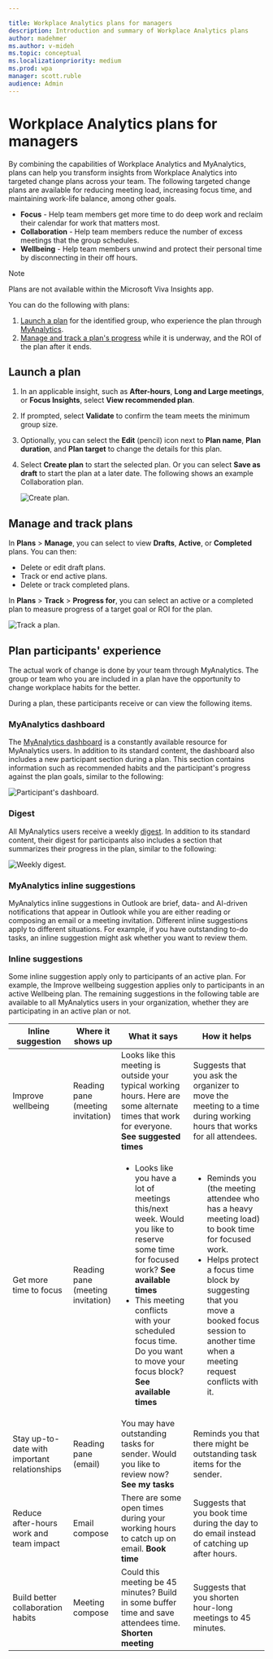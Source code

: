 ```yaml
---

title: Workplace Analytics plans for managers
description: Introduction and summary of Workplace Analytics plans
author: madehmer
ms.author: v-mideh
ms.topic: conceptual
ms.localizationpriority: medium 
ms.prod: wpa
manager: scott.ruble
audience: Admin
---
```


# Workplace Analytics plans for managers

By combining the capabilities of Workplace Analytics and MyAnalytics, plans can help you transform insights from Workplace Analytics into targeted change plans across your team. The following targeted change plans are available for reducing meeting load, increasing focus time, and maintaining work-life balance, among other goals.

* **Focus** - Help team members get more time to do deep work and reclaim their calendar for work that matters most.
* **Collaboration** - Help team members reduce the number of excess meetings that the group schedules.
* **Wellbeing** - Help team members unwind and protect their personal time by disconnecting in their off hours.

> [!Note]
> Plans are not available within the Microsoft Viva Insights app.

You can do the following with plans:

1. [Launch a plan](#launch-a-plan) for the identified group, who experience the plan through [MyAnalytics](../personal/mya-landing-page.md).
2. [Manage and track a plan's progress](#manage-and-track-plans) while it is underway, and the ROI of the plan after it ends.

## Launch a plan

1. In an applicable insight, such as **After-hours**, **Long and Large meetings**, or **Focus Insights**, select **View recommended plan**.
2. If prompted, select **Validate** to confirm the team meets the minimum group size.
3. Optionally, you can select the **Edit** (pencil) icon next to **Plan name**, **Plan duration**, and **Plan target** to change the details for this plan.
4. Select **Create plan** to start the selected plan. Or you can select **Save as draft** to start the plan at a later date. The following shows an example Collaboration plan.

    ![Create plan.](./images/create-plan.png)

## Manage and track plans

In **Plans** > **Manage**, you can select to view **Drafts**, **Active**, or **Completed** plans. You can then:

* Delete or edit draft plans.
* Track or end active plans.
* Delete or track completed plans.

In **Plans** > **Track** > **Progress for**, you can select an active or a completed plan to measure progress of a target goal or ROI for the plan.

![Track a plan.](./images/track-plan.png)

## Plan participants' experience

The actual work of change is done by your team through MyAnalytics. The group or team who you are included in a plan have the opportunity to change workplace habits for the better.

During a plan, these participants receive or can view the following items.

### MyAnalytics dashboard

The [MyAnalytics dashboard](../personal/use/dashboard-2.md) is a constantly available resource for MyAnalytics users. In addition to its standard content, the dashboard also includes a new participant section during a plan. This section contains information such as recommended habits and the participant's progress against the plan goals, similar to the following:

![Participant's dashboard.](../images/wpa/tutorials/dashboard-prog-partic.png)

### Digest

All MyAnalytics users receive a weekly [digest](../personal/use/email-digest-2.md). In addition to its standard content, their digest for participants also includes a section that summarizes their progress in the plan, similar to the following:

![Weekly digest.](../images/wpa/tutorials/program-checkpoint-card-60.png)

### MyAnalytics inline suggestions

MyAnalytics inline suggestions in Outlook are brief, data- and AI-driven notifications that appear in Outlook while you are either reading or composing an email or a meeting invitation. Different inline suggestions apply to different situations. For example, if you have outstanding to-do tasks, an inline suggestion might ask whether you want to review them.

### Inline suggestions

Some inline suggestion apply only to participants of an active plan. For example, the Improve wellbeing suggestion applies only to participants in an active Wellbeing plan. The remaining suggestions in the following table are available to all MyAnalytics users in your organization, whether they are participating in an active plan or not.

| Inline suggestion | Where it shows up  | What it says | How it helps  |
| ------ |------ |-------|---------|
|Improve wellbeing  |Reading pane (meeting invitation)   | Looks like this meeting is outside your typical working hours. Here are some alternate times that work for everyone. **See suggested times**  | Suggests that you ask the organizer to move the meeting to a time during working hours that works for all attendees. |
|Get more time to focus |Reading pane (meeting invitation) |<ul><li>Looks like you have a lot of meetings this/next week. Would you like to reserve some time for focused work? **See available times** </li><li>This meeting conflicts with your scheduled focus time. Do you want to move your focus block? **See available times** |<ul><li>Reminds you (the meeting attendee who has a heavy meeting load) to book time for focused work. </li><li>Helps protect a focus time block by suggesting that you move a booked focus session to another time when a meeting request conflicts with it.|
| Stay up-to-date with important relationships | Reading pane (email)  | You may have outstanding tasks for sender. Would you like to review now? **See my tasks**  | Reminds you that there might be outstanding task items for the sender. |
| Reduce after-hours work and team impact |Email compose   | There are some open times during your working hours to catch up on email. **Book time** | Suggests that you book time during the day to do email instead of catching up after hours. |
|Build better collaboration habits |Meeting compose | Could this meeting be 45 minutes? Build in some buffer time and save attendees time. **Shorten meeting**  |Suggests that you shorten hour-long meetings to 45 minutes. |
